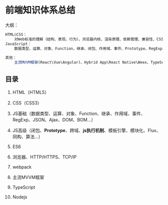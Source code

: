 # 前端知识体系总结


大纲：
```js
HTML&CSS：
	对Web标准的理解（结构、表现、行为）、浏览器内核、渲染原理、依赖管理、兼容性、CSS语法、层次关系，常用属性、布局、选择器、权重、盒模型、Hack、CSS预处理器、CSS3、Flexbox、CSS Modules、Document flow、BFC、HTML5（离线 & 存储、Histoy,多媒体、WebGL\SVG\Canvas）；
JavaScript：
    数据类型、运算、对象、Function、继承、闭包、作用域、事件、Prototype、RegExp、JSON、Ajax、DOM、BOM、内存泄漏、跨域、异步请求、模板引擎、模块化、Flux、同构、算法、ECMAScript6、Nodejs、HTTP、
 
其他：
    主流MVVM框架(React\Vue\Angular)、Hybrid App\React Native\Weex、TypeScript、RESTFul、WEB安全、前端工程化、依赖管理、性能优化、重构、团队协作、可维护、易用性、SEO、UED、前端技术选型、快速学习能力等；
```


## 目录

1. HTML（HTML5）

2. CSS（CSS3）

3. JS基础（数据类型、运算、对象、Function、继承、作用域、事件、RegExp、JSON、Ajax、DOM、BOM...）

4. JS高级（闭包、**Prototype**、跨域、**js执行机制**、模板引擎、模块化、Flux、同构、算法...）

5. ES6

6. 浏览器、HTTP/HTTPS、TCP/IP

7. webpack

8. 主流MVVM框架

9. TypeScript

10. Nodejs